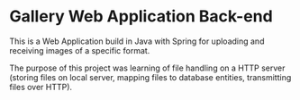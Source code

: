 # Gallery Web Application Back-end

This is a Web Application build in Java with Spring for uploading and receiving images of a specific format.

The purpose of this project was learning of file handling on a HTTP server (storing files on local server, mapping files to database entities, transmitting files over HTTP).

